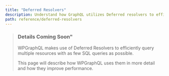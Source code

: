 ```yaml
---
title: "Deferred Resolvers"
description: Understand how GraphQL utilizes Deferred resolvers to efficiently fetch and resolve data
path: reference/deferred-resolvers
---
```


> ### Details Coming Soon"
> WPGraphQL makes use of Deferred Resolvers to efficiently query multiple resources with as few SQL queries as possible. 
> 
> This page will describe how WPGraphQL uses them in more detail and how they improve performance.